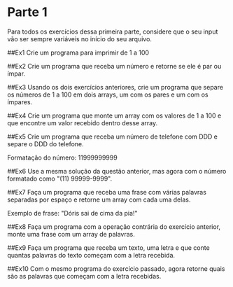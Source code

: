 # Parte 1
Para todos os exercícios dessa primeira parte, considere que o seu input vão ser sempre variáveis no início do seu arquivo.

##Ex1
Crie um programa para imprimir de 1 a 100

##Ex2
Crie um programa que receba um número e retorne se ele é par ou ímpar.

##Ex3
Usando os dois exercícios anteriores, crie um programa que separe os números de 1 a 100 em dois arrays, um com os pares e um com os ímpares.

##Ex4
Crie um programa que monte um array com os valores de 1 a 100 e que encontre um valor recebido dentro desse array.

##Ex5
Crie um programa que receba um número de telefone com DDD e separe o DDD do telefone.

Formatação do número: 11999999999

##Ex6
Use a mesma solução da questão anterior, mas agora com o número formatado como "(11) 99999-9999".

##Ex7
Faça um programa que receba uma frase com várias palavras separadas por espaço e retorne um array com cada uma delas.

Exemplo de frase: "Dóris sai de cima da pia!"

##Ex8
Faça um programa com a operação contrária do exercício anterior, monte uma frase com um array de palavras.

##Ex9
Faça um programa que receba um texto, uma letra e que conte quantas palavras do texto começam com a letra recebida.

##Ex10
Com o mesmo programa do exercício passado, agora retorne quais são as palavras que começam com a letra recebidas.
